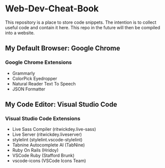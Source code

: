 # Web-Dev-Cheat-Book

This repository is a place to store code snippets. The intention is to collect useful code and contain it here. This repo in the future will then be compiled into a website.

## My Default Browser: Google Chrome

### Google Chrome Extensions
- Grammarly
- ColorPick Eyedropper
- Natural Reader Text To Speech
- JSON Formatter

## My Code Editor: Visual Studio Code

### Visual Studio Code Extensions
- Live Sass Compiler (ritwickdey.live-sass)
- Live Server (ritwickdey.liveserver)
- stylelint (stylelint.vscode-stylelint)
- Tabnine Autocomplete AI (TabNine)
- Ruby On Rails (Hridoy)
- VSCode Ruby (Stafford Brunk)
- vscode-icons (VSCode Icons Team)


